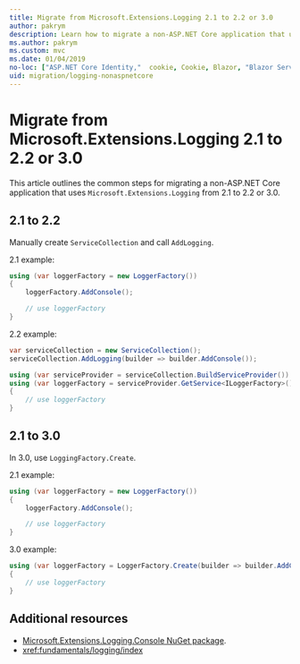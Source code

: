 ```yaml
---
title: Migrate from Microsoft.Extensions.Logging 2.1 to 2.2 or 3.0
author: pakrym
description: Learn how to migrate a non-ASP.NET Core application that uses Microsoft.Extensions.Logging from 2.1 to 2.2 or 3.0.
ms.author: pakrym
ms.custom: mvc
ms.date: 01/04/2019
no-loc: ["ASP.NET Core Identity,"  cookie, Cookie, Blazor, "Blazor Server", "Blazor WebAssembly", "Identity", "Let's Encrypt", Razor, SignalR]
uid: migration/logging-nonaspnetcore
---
```


# Migrate from Microsoft.Extensions.Logging 2.1 to 2.2 or 3.0

This article outlines the common steps for migrating a non-ASP.NET Core application that uses `Microsoft.Extensions.Logging` from 2.1 to 2.2 or 3.0.

## 2.1 to 2.2

Manually create `ServiceCollection` and call `AddLogging`.

2.1 example:

```csharp
using (var loggerFactory = new LoggerFactory())
{
    loggerFactory.AddConsole();

    // use loggerFactory
}
```

2.2 example:

```csharp
var serviceCollection = new ServiceCollection();
serviceCollection.AddLogging(builder => builder.AddConsole());

using (var serviceProvider = serviceCollection.BuildServiceProvider())
using (var loggerFactory = serviceProvider.GetService<ILoggerFactory>())
{
    // use loggerFactory
}
```

## 2.1 to 3.0

In 3.0, use `LoggingFactory.Create`.

2.1 example:

```csharp
using (var loggerFactory = new LoggerFactory())
{
    loggerFactory.AddConsole();

    // use loggerFactory
}
```

3.0 example:

```csharp
using (var loggerFactory = LoggerFactory.Create(builder => builder.AddConsole()))
{
    // use loggerFactory
}
```

## Additional resources

* [Microsoft.Extensions.Logging.Console NuGet package](https://www.nuget.org/packages/Microsoft.Extensions.Logging.Console/).
* <xref:fundamentals/logging/index>
